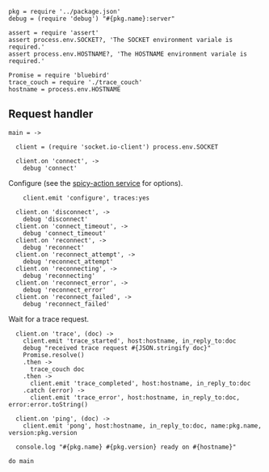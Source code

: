     pkg = require '../package.json'
    debug = (require 'debug') "#{pkg.name}:server"

    assert = require 'assert'
    assert process.env.SOCKET?, 'The SOCKET environment variale is required.'
    assert process.env.HOSTNAME?, 'The HOSTNAME environment variale is required.'

    Promise = require 'bluebird'
    trace_couch = require './trace_couch'
    hostname = process.env.HOSTNAME

Request handler
---------------

    main = ->

      client = (require 'socket.io-client') process.env.SOCKET

      client.on 'connect', ->
        debug 'connect'

Configure (see the [spicy-action service](https://github.com/shimaore/spicy-action/blob/master/index.coffee.md) for options).

        client.emit 'configure', traces:yes

      client.on 'disconnect', ->
        debug 'disconnect'
      client.on 'connect_timeout', ->
        debug 'connect_timeout'
      client.on 'reconnect', ->
        debug 'reconnect'
      client.on 'reconnect_attempt', ->
        debug 'reconnect_attempt'
      client.on 'reconnecting', ->
        debug 'reconnecting'
      client.on 'reconnect_error', ->
        debug 'reconnect_error'
      client.on 'reconnect_failed', ->
        debug 'reconnect_failed'

Wait for a trace request.

      client.on 'trace', (doc) ->
        client.emit 'trace_started', host:hostname, in_reply_to:doc
        debug "received trace request #{JSON.stringify doc}"
        Promise.resolve()
        .then ->
          trace_couch doc
        .then ->
          client.emit 'trace_completed', host:hostname, in_reply_to:doc
        .catch (error) ->
          client.emit 'trace_error', host:hostname, in_reply_to:doc, error:error.toString()

      client.on 'ping', (doc) ->
        client.emit 'pong', host:hostname, in_reply_to:doc, name:pkg.name, version:pkg.version

      console.log "#{pkg.name} #{pkg.version} ready on #{hostname}"

    do main
